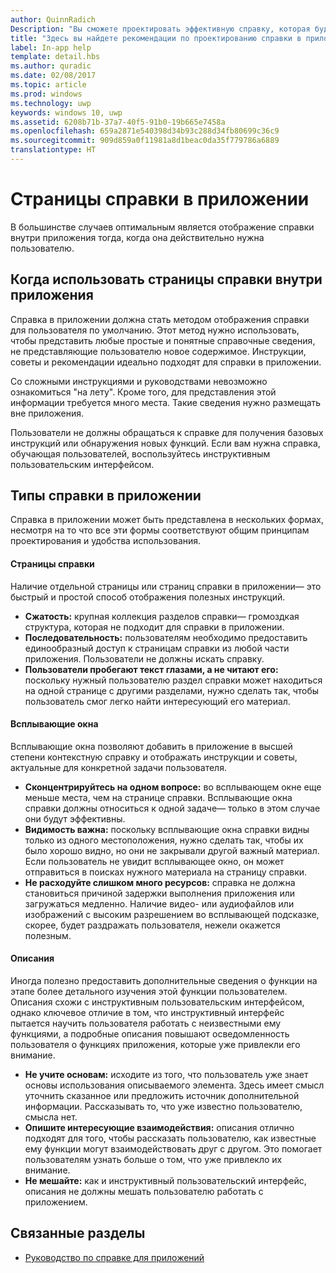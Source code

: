 ```yaml
---
author: QuinnRadich
Description: "Вы сможете проектировать эффективную справку, которая будет отображаться в приложении в ответ на действия пользователя."
title: "Здесь вы найдете рекомендации по проектированию справки в приложении."
label: In-app help
template: detail.hbs
ms.author: quradic
ms.date: 02/08/2017
ms.topic: article
ms.prod: windows
ms.technology: uwp
keywords: windows 10, uwp
ms.assetid: 6208b71b-37a7-40f5-91b0-19b665e7458a
ms.openlocfilehash: 659a2871e540398d34b93c288d34fb80699c36c9
ms.sourcegitcommit: 909d859a0f11981a8d1beac0da35f779786a6889
translationtype: HT
---
```

# <a name="in-app-help-pages"></a>Страницы справки в приложении

В большинстве случаев оптимальным является отображение справки внутри приложения тогда, когда она действительно нужна пользователю.

## <a name="when-to-use-in-app-help-pages"></a>Когда использовать страницы справки внутри приложения

Справка в приложении должна стать методом отображения справки для пользователя по умолчанию. Этот метод нужно использовать, чтобы представить любые простые и понятные справочные сведения, не представляющие пользователю новое содержимое. Инструкции, советы и рекомендации идеально подходят для справки в приложении.

Со сложными инструкциями и руководствами невозможно ознакомиться "на лету". Кроме того, для представления этой информации требуется много места. Такие сведения нужно размещать вне приложения.

Пользователи не должны обращаться к справке для получения базовых инструкций или обнаружения новых функций. Если вам нужна справка, обучающая пользователей, воспользуйтесь инструктивным пользовательским интерфейсом.

## <a name="types-of-in-app-help"></a>Типы справки в приложении

Справка в приложении может быть представлена в нескольких формах, несмотря на то что все эти формы соответствуют общим принципам проектирования и удобства использования.

#### <a name="help-pages"></a>Страницы справки

Наличие отдельной страницы или страниц справки в приложении— это быстрый и простой способ отображения полезных инструкций.

-   **Сжатость:** крупная коллекция разделов справки— громоздкая структура, которая не подходит для справки в приложении.
-   **Последовательность:** пользователям необходимо предоставить единообразный доступ к страницам справки из любой части приложения. Пользователи не должны искать справку.
-   **Пользователи пробегают текст глазами, а не читают его:** поскольку нужный пользователю раздел справки может находиться на одной странице с другими разделами, нужно сделать так, чтобы пользователь смог легко найти интересующий его материал.


#### <a name="popups"></a>Всплывающие окна

Всплывающие окна позволяют добавить в приложение в высшей степени контекстную справку и отображать инструкции и советы, актуальные для конкретной задачи пользователя.

-   **Сконцентрируйтесь на одном вопросе:** во всплывающем окне еще меньше места, чем на странице справки. Всплывающие окна справки должны относиться к одной задаче— только в этом случае они будут эффективны.
-   **Видимость важна:** поскольку всплывающие окна справки видны только из одного местоположения, нужно сделать так, чтобы их было хорошо видно, но они не закрывали другой важный материал. Если пользователь не увидит всплывающее окно, он может отправиться в поисках нужного материала на страницу справки.
-   **Не расходуйте слишком много ресурсов:** справка не должна становиться причиной задержки выполнения приложения или загружаться медленно. Наличие видео- или аудиофайлов или изображений с высоким разрешением во всплывающей подсказке, скорее, будет раздражать пользователя, нежели окажется полезным.

#### <a name="descriptions"></a>Описания

Иногда полезно предоставить дополнительные сведения о функции на этапе более детального изучения этой функции пользователем. Описания схожи с инструктивным пользовательским интерфейсом, однако ключевое отличие в том, что инструктивный интерфейс пытается научить пользователя работать с неизвестными ему функциями, а подробные описания повышают осведомленность пользователя о функциях приложения, которые уже привлекли его внимание.

-   **Не учите основам:** исходите из того, что пользователь уже знает основы использования описываемого элемента. Здесь имеет смысл уточнить сказанное или предложить источник дополнительной информации. Рассказывать то, что уже известно пользователю, смысла нет.
-   **Опишите интересующие взаимодействия:** описания отлично подходят для того, чтобы рассказать пользователю, как известные ему функции могут взаимодействовать друг с другом. Это помогает пользователям узнать больше о том, что уже привлекло их внимание.
-   **Не мешайте:** как и инструктивный пользовательский интерфейс, описания не должны мешать пользователю работать с приложением.

## <a name="related-articles"></a>Связанные разделы

* [Руководство по справке для приложений](guidelines-for-app-help.md)
